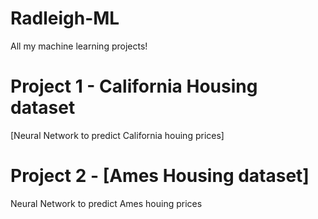 # Radleigh-ML
All my machine learning projects!
# Project 1 - California Housing dataset
[Neural Network to predict California houing prices]
# Project 2 - [Ames Housing dataset]
Neural Network to predict Ames houing prices

